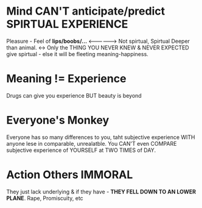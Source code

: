 # Mind CAN'T anticipate/predict SPIRTUAL EXPERIENCE 
Pleasure - Feel of **lips/boobs/...** <------> Not spirtual, Spirtual Deeper than animal. <-> Only the THING YOU NEVER KNEW & NEVER EXPECTED give spirtual - else it will be fleeting meaning-happiness.
# Meaning **!=** Experience 
Drugs  can give you experience BUT beauty is beyond

# Everyone's Monkey 
Everyone has so many differences to you, taht subjective experience WITH anyone lese in comparable, unrealatble.
You CAN'T even COMPARE subjective experience of YOURSELF at TWO TIMES of DAY. 

# Action Others IMMORAL
They just lack underlying & if they have  - **THEY FELL DOWN TO AN LOWER PLANE**. Rape, Promiscuity, etc